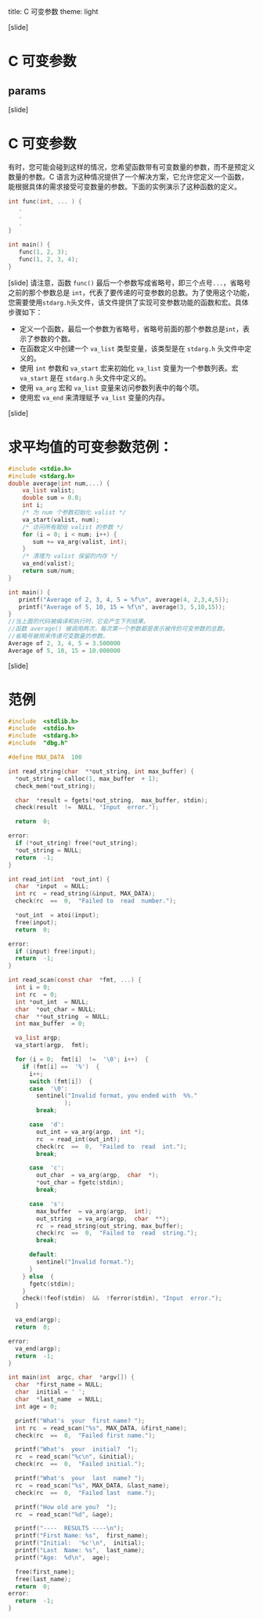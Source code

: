 title: C 可变参数
theme: light


[slide]
# C 可变参数
## params


[slide]
# C 可变参数

有时，您可能会碰到这样的情况，您希望函数带有可变数量的参数，而不是预定义数量的参数。C 语言为这种情况提供了一个解决方案，它允许您定义一个函数，能根据具体的需求接受可变数量的参数。下面的实例演示了这种函数的定义。
```c
int func(int, ... ) {
   .
   .
   .
}

int main() {
   func(1, 2, 3);
   func(1, 2, 3, 4);
}
```

[slide]
请注意，函数 `func()` 最后一个参数写成省略号，即三个点号` ... `，省略号之前的那个参数总是 `int`，代表了要传递的可变参数的总数。为了使用这个功能，您需要使用` stdarg.h `头文件，该文件提供了实现可变参数功能的函数和宏。具体步骤如下：

* 定义一个函数，最后一个参数为省略号，省略号前面的那个参数总是` int `，表示了参数的个数。
* 在函数定义中创建一个 `va_list` 类型变量，该类型是在 `stdarg.h` 头文件中定义的。
* 使用 `int` 参数和 `va_start` 宏来初始化 `va_list` 变量为一个参数列表。宏 `va_start` 是在 `stdarg.h` 头文件中定义的。
* 使用 `va_arg` 宏和 `va_list` 变量来访问参数列表中的每个项。
* 使用宏 `va_end` 来清理赋予 `va_list` 变量的内存。


[slide]
# 求平均值的可变参数范例：

```c
#include <stdio.h>
#include <stdarg.h>
double average(int num,...) {
    va_list valist;
    double sum = 0.0;
    int i;
    /* 为 num 个参数初始化 valist */
    va_start(valist, num);
    /* 访问所有赋给 valist 的参数 */
    for (i = 0; i < num; i++) {
       sum += va_arg(valist, int);
    }
    /* 清理为 valist 保留的内存 */
    va_end(valist);
    return sum/num;
}

int main() {
   printf("Average of 2, 3, 4, 5 = %f\n", average(4, 2,3,4,5));
   printf("Average of 5, 10, 15 = %f\n", average(3, 5,10,15));
}
//当上面的代码被编译和执行时，它会产生下列结果。
//函数 average() 被调用两次，每次第一个参数都是表示被传的可变参数的总数。
//省略号被用来传递可变数量的参数。
Average of 2, 3, 4, 5 = 3.500000
Average of 5, 10, 15 = 10.000000
```


[slide]
# 范例

```c
#include  <stdlib.h>
#include  <stdio.h>
#include  <stdarg.h>
#include  "dbg.h"

#define MAX_DATA  100

int read_string(char  **out_string, int max_buffer) {
  *out_string = calloc(1, max_buffer  + 1);
  check_mem(*out_string);

  char  *result = fgets(*out_string,  max_buffer, stdin);
  check(result  !=  NULL, "Input  error.");

  return  0;

error:
  if (*out_string) free(*out_string);
  *out_string = NULL;
  return  -1;
}

int read_int(int  *out_int) {
  char  *input  = NULL;
  int rc  = read_string(&input, MAX_DATA);
  check(rc  ==  0,  "Failed to  read  number.");

  *out_int  = atoi(input);
  free(input);
  return  0;

error:
  if (input) free(input);
  return  -1;
}

int read_scan(const char  *fmt, ...) {
  int i = 0;
  int rc  = 0;
  int *out_int  = NULL;
  char  *out_char = NULL;
  char  **out_string  = NULL;
  int max_buffer  = 0;

  va_list argp;
  va_start(argp,  fmt);

  for (i = 0;  fmt[i]  !=  '\0'; i++)  {
    if (fmt[i] ==  '%')  {
      i++;
      switch (fmt[i])  {
      case  '\0':
        sentinel("Invalid format, you ended with  %%."
                );
        break;

      case  'd':
        out_int = va_arg(argp,  int *);
        rc  = read_int(out_int);
        check(rc  ==  0,  "Failed to  read  int.");
        break;

      case  'c':
        out_char  = va_arg(argp,  char  *);
        *out_char = fgetc(stdin);
        break;

      case  's':
        max_buffer  = va_arg(argp,  int);
        out_string  = va_arg(argp,  char  **);
        rc  = read_string(out_string, max_buffer);
        check(rc  ==  0,  "Failed to  read  string.");
        break;

      default:
        sentinel("Invalid format.");
      }
    } else  {
      fgetc(stdin);
    }
    check(!feof(stdin)  &&  !ferror(stdin), "Input  error.");
  }

  va_end(argp);
  return  0;

error:
  va_end(argp);
  return  -1;
}

int main(int  argc, char  *argv[]) {
  char  *first_name = NULL;
  char  initial = ' ';
  char  *last_name  = NULL;
  int age = 0;

  printf("What's  your  first name? ");
  int rc  = read_scan("%s", MAX_DATA, &first_name);
  check(rc  ==  0,  "Failed first name.");

  printf("What's  your  initial?  ");
  rc  = read_scan("%c\n", &initial);
  check(rc  ==  0,  "Failed initial.");

  printf("What's  your  last  name? ");
  rc  = read_scan("%s", MAX_DATA, &last_name);
  check(rc  ==  0,  "Failed last  name.");

  printf("How old are you?  ");
  rc  = read_scan("%d", &age);

  printf("----  RESULTS ----\n");
  printf("First Name: %s",  first_name);
  printf("Initial:  '%c'\n",  initial);
  printf("Last  Name: %s",  last_name);
  printf("Age:  %d\n",  age);

  free(first_name);
  free(last_name);
  return  0;
error:
  return  -1;
}
```